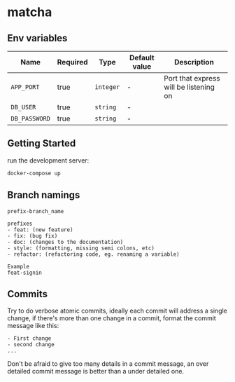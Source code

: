 # matcha

## Env variables

| Name          | Required | Type      | Default value | Description                            |
| ------------- | -------- | --------- | ------------- | -------------------------------------- |
| `APP_PORT`    | true     | `integer` | -             | Port that express will be listening on |
| `DB_USER`     | true     | `string`  | -             |                                        |
| `DB_PASSWORD` | true     | `string`  | -             |                                        |

## Getting Started

run the development server:

```bash
docker-compose up
```

## Branch namings

```
prefix-branch_name

prefixes
- feat: (new feature)
- fix: (bug fix)
- doc: (changes to the documentation)
- style: (formatting, missing semi colons, etc)
- refactor: (refactoring code, eg. renaming a variable)

Example
feat-signin
```

## Commits

Try to do verbose atomic commits, ideally each commit will address a single change, if there's more than one change in a commit,
format the commit message like this:

```
- First change
- second change
...
```

Don't be afraid to give too many details in a commit message, an over detailed commit message is better than a under detailed one.
